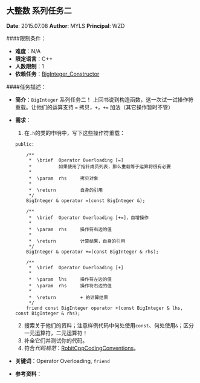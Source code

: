 大整数 系列任务二
---

**Date**: 2015.07.08
**Author**: MYLS
**Principal**: WZD

####限制条件：

 - **难度**：N/A
 - **限定语言**：C++
 - **人数限制**：1
 - **依赖任务**：[BigInteger_Constructor](BigInteger_Constructor.md)

####任务描述：

 - **简介**：`BigInteger` 系列任务二！
 上回书说到构造函数，这一次试一试操作符重载。让他们的运算支持 `=` 拷贝，`+`，`+=` 加法（其它操作暂时不管）
 - **需求**：
    1. 在`.h`的类的申明中，写下这些操作符重载：
	```
	public:

		/**
		 *	\brief	Operator Overloading [=]
		 *			如果使用了指针成员列表，那么重载等于运算将很有必要
		 *
		 *	\param	rhs		拷贝对象
		 *
		 *	\return			自身的引用
		 */
		BigInteger & operator =(const BigInteger &);

		/**
		 *	\brief	Operator Overloading [+=]，自增操作
		 *
		 *	\param	rhs		操作符右边的值
		 *
		 *	\return			计算结果，自身的引用
		 */
		BigInteger & operator +=(const BigInteger & rhs);

		/**
		 *	\brief	Operator Overloading [+]
		 *
		 *	\param	lhs		操作符左边的值
		 *	\param	rhs		操作符右边的值
		 *
		 *	\return			+ 的计算结果
		 */
		friend const BigInteger operator +(const BigInteger & lhs, const BigInteger & rhs);
	```
    2. 搜索关于他们的资料；注意样例代码中何处使用`const`、何处使用`&`；区分一元运算符，二元运算符！
    3. 补全它们并测试你的代码。
    4. 符合*代码规范*：[RobitCppCodingConventions](ref/RobitCppCodingConventions.md)。

 - **关键词**：Operator Overloading, `friend`
 - **参考资料**：

